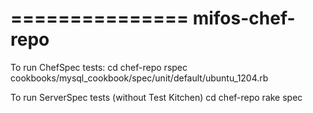 ===============
mifos-chef-repo
===============

To run ChefSpec tests:
cd chef-repo
rspec cookbooks/mysql_cookbook/spec/unit/default/ubuntu_1204.rb

To run ServerSpec tests (without Test Kitchen)
cd chef-repo
rake spec


